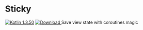 # Sticky
[ ![Kotlin 1.3.50](https://img.shields.io/badge/Kotlin-1.3.50-blue.svg)](http://kotlinlang.org) [ ![Download](https://api.bintray.com/packages/sphc/Sticky/sticky/images/download.svg) ](https://bintray.com/sphc/Sticky/sticky/_latestVersion)
Save view state with coroutines magic
